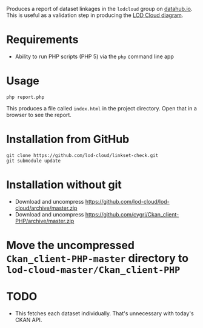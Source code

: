 Produces a report of dataset linkages in the `lodcloud` group on [datahub.io](http://datahub.io/). This is useful as a validation step in producing the [LOD Cloud diagram](http://lod-cloud.net/).

# Requirements

* Ability to run PHP scripts (PHP 5) via the `php` command line app

# Usage

````
php report.php
````

This produces a file called `index.html` in the project directory. Open that in a browser to see the report.

# Installation from GitHub

````
git clone https://github.com/lod-cloud/linkset-check.git
git submodule update
````

# Installation without git

* Download and uncompress https://github.com/lod-cloud/lod-cloud/archive/master.zip
* Download and uncompress https://github.com/cygri/Ckan_client-PHP/archive/master.zip
# Move the uncompressed `Ckan_client-PHP-master` directory to `lod-cloud-master/Ckan_client-PHP`

# TODO

* This fetches each dataset individually. That's unnecessary with today's CKAN API.
